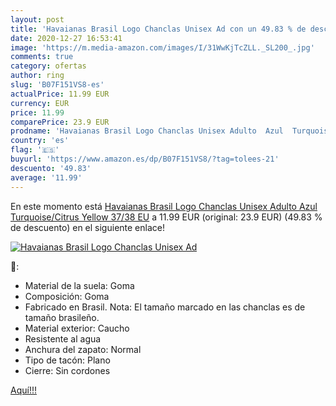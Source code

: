 ```yaml
---
layout: post
title: 'Havaianas Brasil Logo Chanclas Unisex Ad con un 49.83 % de descuento'
date: 2020-12-27 16:53:41
image: 'https://m.media-amazon.com/images/I/31WwKjTcZLL._SL200_.jpg'
comments: true
category: ofertas
author: ring
slug: 'B07F151VS8-es'
actualPrice: 11.99 EUR
currency: EUR
price: 11.99
comparePrice: 23.9 EUR
prodname: 'Havaianas Brasil Logo Chanclas Unisex Adulto  Azul  Turquoise/Citrus Yellow   37/38 EU'
country: 'es'
flag: '🇪🇸'
buyurl: 'https://www.amazon.es/dp/B07F151VS8/?tag=tolees-21'
descuento: '49.83'
average: '11.99'
---
```


En este momento está [Havaianas Brasil Logo Chanclas Unisex Adulto  Azul  Turquoise/Citrus Yellow   37/38 EU](https://www.amazon.es/dp/B07F151VS8/?tag=tolees-21) a 11.99 EUR (original: 23.9 EUR) (49.83 %  de descuento) en el siguiente enlace!

[![Havaianas Brasil Logo Chanclas Unisex Ad](https://m.media-amazon.com/images/I/31WwKjTcZLL._SL200_.jpg)](https://www.amazon.es/dp/B07F151VS8/?tag=tolees-21)

🔎:

- Material de la suela: Goma
- Composición: Goma
- Fabricado en Brasil. Nota: El tamaño marcado en las chanclas es de tamaño brasileño.
- Material exterior: Caucho
- Resistente al agua
- Anchura del zapato: Normal
- Tipo de tacón: Plano
- Cierre: Sin cordones

[Aquí!!!](https://www.amazon.es/dp/B07F151VS8/?tag=tolees-21)
